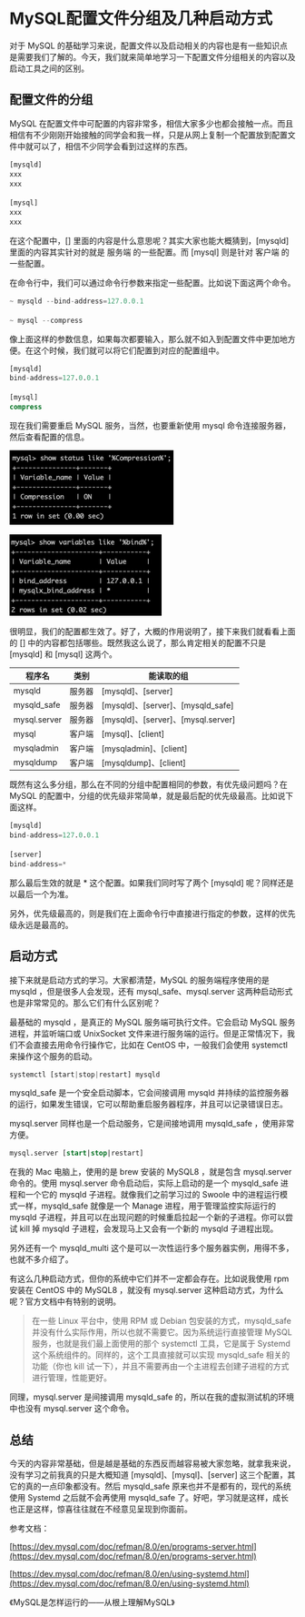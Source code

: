 # MySQL配置文件分组及几种启动方式

对于 MySQL 的基础学习来说，配置文件以及启动相关的内容也是有一些知识点是需要我们了解的。今天，我们就来简单地学习一下配置文件分组相关的内容以及启动工具之间的区别。

## 配置文件的分组

MySQL 在配置文件中可配置的内容非常多，相信大家多少也都会接触一点。而且相信有不少刚刚开始接触的同学会和我一样，只是从网上复制一个配置放到配置文件中就可以了，相信不少同学会看到过这样的东西。

```sql
[mysqld]
xxx
xxx

[mysql]
xxx
xxx
```

在这个配置中，[] 里面的内容是什么意思呢？其实大家也能大概猜到，[mysqld] 里面的内容其实针对的就是 服务端 的一些配置。而 [mysql] 则是针对 客户端 的一些配置。

在命令行中，我们可以通过命令行参数来指定一些配置。比如说下面这两个命令。

```php
~ mysqld --bind-address=127.0.0.1

~ mysql --compress
```

像上面这样的参数信息，如果每次都要输入，那么就不如入到配置文件中更加地方便。在这个时候，我们就可以将它们配置到对应的配置组中。

```sql
[mysqld]
bind-address=127.0.0.1

[mysql]
compress
```

现在我们需要重启 MySQL 服务，当然，也要重新使用 mysql 命令连接服务器，然后查看配置的信息。

![./img/41.png](./img/41.png)

![./img/42.png](./img/42.png)

很明显，我们的配置都生效了。好了，大概的作用说明了，接下来我们就看看上面的 [] 中的内容都包括哪些。既然我这么说了，那么肯定相关的配置不只是 [mysqld] 和 [mysql] 这两个。

|  程序名   | 类别 | 能读取的组 |
|  ----  | ----  | ---- |
| mysqld  | 服务器 | [mysqld]、[server]|
| mysqld_safe  | 服务器 | [mysqld]、[server]、[mysqld_safe]|
| mysql.server  | 服务器 | [mysqld]、[server]、[mysql.server]|
| mysql  | 客户端 | [mysql]、[client]|
| mysqladmin  | 客户端 | [mysqladmin]、[client]|
| mysqldump  | 客户端 | [mysqldump]、[client]|

既然有这么多分组，那么在不同的分组中配置相同的参数，有优先级问题吗？在 MySQL 的配置中，分组的优先级非常简单，就是最后配的优先级最高。比如说下面这样。

```sql
[mysqld]
bind-address=127.0.0.1

[server]
bind-address=*
```

那么最后生效的就是 * 这个配置。如果我们同时写了两个 [mysqld] 呢？同样还是以最后一个为准。

另外，优先级最高的，则是我们在上面命令行中直接进行指定的参数，这样的优先级永远是最高的。

## 启动方式

接下来就是启动方式的学习。大家都清楚，MySQL 的服务端程序使用的是 mysqld ，但是很多人会发现，还有 mysql_safe、mysql.server 这两种启动形式也是非常常见的。那么它们有什么区别呢？

最基础的 mysqld ，是真正的 MySQL 服务端可执行文件。它会启动 MySQL 服务进程，并监听端口或 UnixSocket 文件来进行服务端的运行。但是正常情况下，我们不会直接去用命令行操作它，比如在 CentOS 中，一般我们会使用 systemctl 来操作这个服务的启动。

```php
systemctl [start|stop|restart] mysqld
```

mysqld_safe 是一个安全启动脚本，它会间接调用 mysqld 并持续的监控服务器的运行，如果发生错误，它可以帮助重启服务器程序，并且可以记录错误日志。

mysql.server 同样也是一个启动服务，它是间接地调用 mysqld_safe ，使用非常方便。

```sql
mysql.server [start|stop|restart]
```

在我的 Mac 电脑上，使用的是 brew 安装的 MySQL8 ，就是包含 mysql.server 命令的。使用 mysql.server 命令启动后，实际上启动的是一个 mysqld_safe 进程和一个它的 mysqld 子进程。就像我们之前学习过的 Swoole 中的进程运行模式一样，mysqld_safe 就像是一个 Manage 进程，用于管理监控实际运行的 mysqld 子进程，并且可以在出现问题的时候重启拉起一个新的子进程。你可以尝试 kill 掉 mysqld 子进程，会发现马上又会有一个新的 mysqld 子进程出现。

另外还有一个 mysqld_multi 这个是可以一次性运行多个服务器实例，用得不多，也就不多介绍了。

有这么几种启动方式，但你的系统中它们并不一定都会存在。比如说我使用 rpm 安装在 CentOS 中的 MySQL8 ，就没有 mysql.server 这种启动方式，为什么呢？官方文档中有特别的说明。

> 在一些 Linux 平台中，使用 RPM 或 Debian 包安装的方式，mysqld_safe 并没有什么实际作用，所以也就不需要它。因为系统运行直接管理 MySQL 服务，也就是我们最上面使用的那个 systemctl 工具，它是属于 Systemd 这个系统组件的。同样的，这个工具直接就可以实现 mysqld_safe 相关的功能（你也 kill 试一下），并且不需要再由一个主进程去创建子进程的方式进行管理，性能更好。

同理，mysql.server 是间接调用 mysqld_safe 的，所以在我的虚拟测试机的环境中也没有 mysql.server 这个命令。

## 总结

今天的内容非常基础，但是越是基础的东西反而越容易被大家忽略，就拿我来说，没有学习之前我真的只是大概知道 [mysqld]、[mysql]、[server] 这三个配置，其它的真的一点印象都没有。然后 mysqld_safe 原来也并不是都有的，现代的系统使用 Systemd 之后就不会再使用 mysqld_safe 了。好吧，学习就是这样，成长也正是这样，惊喜往往就在不经意见呈现到你面前。

参考文档：

[https://dev.mysql.com/doc/refman/8.0/en/programs-server.html](https://dev.mysql.com/doc/refman/8.0/en/programs-server.html)

[https://dev.mysql.com/doc/refman/8.0/en/using-systemd.html](https://dev.mysql.com/doc/refman/8.0/en/using-systemd.html)

《MySQL是怎样运行的——从根上理解MySQL》

